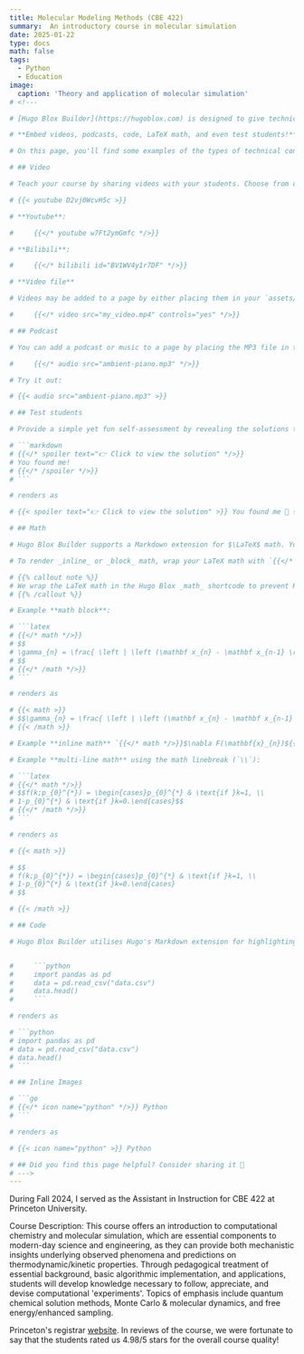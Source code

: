 ```yaml
---
title: Molecular Modeling Methods (CBE 422)
summary:  An introductory course in molecular simulation
date: 2025-01-22
type: docs
math: false
tags:
  - Python
  - Education
image:
  caption: 'Theory and application of molecular simulation'
# <!---

# [Hugo Blox Builder](https://hugoblox.com) is designed to give technical content creators a seamless experience. You can focus on the content and the Hugo Blox Builder which this template is built upon handles the rest.

# **Embed videos, podcasts, code, LaTeX math, and even test students!**

# On this page, you'll find some examples of the types of technical content that can be rendered with Hugo Blox.

# ## Video

# Teach your course by sharing videos with your students. Choose from one of the following approaches:

# {{< youtube D2vj0WcvH5c >}}

# **Youtube**:

#     {{</* youtube w7Ft2ymGmfc */>}}

# **Bilibili**:

#     {{</* bilibili id="BV1WV4y1r7DF" */>}}

# **Video file**

# Videos may be added to a page by either placing them in your `assets/media/` media library or in your [page's folder](https://gohugo.io/content-management/page-bundles/), and then embedding them with the _video_ shortcode:

#     {{</* video src="my_video.mp4" controls="yes" */>}}

# ## Podcast

# You can add a podcast or music to a page by placing the MP3 file in the page's folder or the media library folder and then embedding the audio on your page with the _audio_ shortcode:

#     {{</* audio src="ambient-piano.mp3" */>}}

# Try it out:

# {{< audio src="ambient-piano.mp3" >}}

# ## Test students

# Provide a simple yet fun self-assessment by revealing the solutions to challenges with the `spoiler` shortcode:

# ```markdown
# {{</* spoiler text="👉 Click to view the solution" */>}}
# You found me!
# {{</* /spoiler */>}}
# ```

# renders as

# {{< spoiler text="👉 Click to view the solution" >}} You found me 🎉 {{< /spoiler >}}

# ## Math

# Hugo Blox Builder supports a Markdown extension for $\LaTeX$ math. You can enable this feature by toggling the `math` option in your `config/_default/params.yaml` file.

# To render _inline_ or _block_ math, wrap your LaTeX math with `{{</* math */>}}$...${{</* /math */>}}` or `{{</* math */>}}$$...$${{</* /math */>}}`, respectively.

# {{% callout note %}}
# We wrap the LaTeX math in the Hugo Blox _math_ shortcode to prevent Hugo rendering our math as Markdown.
# {{% /callout %}}

# Example **math block**:

# ```latex
# {{</* math */>}}
# $$
# \gamma_{n} = \frac{ \left | \left (\mathbf x_{n} - \mathbf x_{n-1} \right )^T \left [\nabla F (\mathbf x_{n}) - \nabla F (\mathbf x_{n-1}) \right ] \right |}{\left \|\nabla F(\mathbf{x}_{n}) - \nabla F(\mathbf{x}_{n-1}) \right \|^2}
# $$
# {{</* /math */>}}
# ```

# renders as

# {{< math >}}
# $$\gamma_{n} = \frac{ \left | \left (\mathbf x_{n} - \mathbf x_{n-1} \right )^T \left [\nabla F (\mathbf x_{n}) - \nabla F (\mathbf x_{n-1}) \right ] \right |}{\left \|\nabla F(\mathbf{x}_{n}) - \nabla F(\mathbf{x}_{n-1}) \right \|^2}$$
# {{< /math >}}

# Example **inline math** `{{</* math */>}}$\nabla F(\mathbf{x}_{n})${{</* /math */>}}` renders as {{< math >}}$\nabla F(\mathbf{x}_{n})${{< /math >}}.

# Example **multi-line math** using the math linebreak (`\\`):

# ```latex
# {{</* math */>}}
# $$f(k;p_{0}^{*}) = \begin{cases}p_{0}^{*} & \text{if }k=1, \\
# 1-p_{0}^{*} & \text{if }k=0.\end{cases}$$
# {{</* /math */>}}
# ```

# renders as

# {{< math >}}

# $$
# f(k;p_{0}^{*}) = \begin{cases}p_{0}^{*} & \text{if }k=1, \\
# 1-p_{0}^{*} & \text{if }k=0.\end{cases}
# $$

# {{< /math >}}

# ## Code

# Hugo Blox Builder utilises Hugo's Markdown extension for highlighting code syntax. The code theme can be selected in the `config/_default/params.yaml` file.


#     ```python
#     import pandas as pd
#     data = pd.read_csv("data.csv")
#     data.head()
#     ```

# renders as

# ```python
# import pandas as pd
# data = pd.read_csv("data.csv")
# data.head()
# ```

# ## Inline Images

# ```go
# {{</* icon name="python" */>}} Python
# ```

# renders as

# {{< icon name="python" >}} Python

# ## Did you find this page helpful? Consider sharing it 🙌
# --->
---
```

During Fall 2024, I served as the Assistant in Instruction for CBE 422 at Princeton University. 

Course Description:
This course offers an introduction to computational chemistry and molecular simulation, which are essential components to modern-day science and engineering, as they can provide both mechanistic insights underlying observed phenomena and predictions on thermodynamic/kinetic properties. Through pedagogical treatment of essential background, basic algorithmic implementation, and applications, students will develop knowledge necessary to follow, appreciate, and devise computational 'experiments'. Topics of emphasis include quantum chemical solution methods, Monte Carlo & molecular dynamics, and free energy/enhanced sampling.

Princeton's registrar [website](https://registrar.princeton.edu/course-offerings/course-details?term=1252&courseid=012551). In reviews of the course, we were fortunate to say that the students rated us 4.98/5 stars for the overall course quality! 
